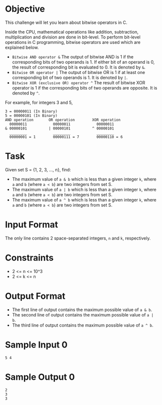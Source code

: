 # Objective
This challenge will let you learn about bitwise operators in C.

Inside the CPU, mathematical operations like addition, subtraction, multiplication and division are done in bit-level.
To perform bit-level operations in C programming, bitwise operators are used which are explained below.

* `Bitwise AND operator &` The output of bitwise AND is 1 if the corresponding bits of two operands is 1. 
  If either bit of an operand is 0, the result of corresponding bit is evaluated to 0. 
  It is denoted by `&`.
* `Bitwise OR operator |` The output of bitwise OR is 1 if at least one corresponding bit of two operands is 1.
  It is denoted by `|`.
* `Bitwise XOR (exclusive OR) operator ^` The result of bitwise XOR operator is 1 if the corresponding bits of two operands are opposite. It is denoted by `^`.

For example, for integers 3 and 5,
```
3 = 00000011 (In Binary)
5 = 00000101 (In Binary)
AND operation       OR operation        XOR operation
  00000011            00000011            00000011
& 00000101          | 00000101          ^ 00000101
  ________            ________            ________
  00000001 = 1        00000111 = 7        00000110 = 6
```

# Task
Given set S = {1, 2, 3, ..., n}, find:
* The maximum value of `a & b` which is less than a given integer `k`, where `a` and `b` (where `a < b`) are two integers from set S.
* The maximum value of `a | b` which is less than a given integer `k`, where `a` and `b` (where `a < b`) are two integers from set S.
* The maximum value of `a ^ b` which is less than a given integer `k`, where `a` and `b` (where `a < b`) are two integers from set S.

# Input Format
The only line contains 2 space-separated integers, `n` and `k`, respectively.

# Constraints
* 2 <= n <= 10^3
* 2 <= k <= n
  
# Output Format
* The first line of output contains the maximum possible value of `a & b`.
* The second line of output contains the maximum possible value of `a | b`.
* The third line of output contains the maximum possible value of `a ^ b`.

# Sample Input 0
```
5 4
```

# Sample Output 0
```
2
3
3
```

